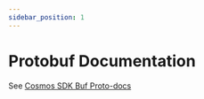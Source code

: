 ```yaml
---
sidebar_position: 1
---
```


# Protobuf Documentation

See [Cosmos SDK Buf Proto-docs](https://buf.build/cosmos/cosmos-sdk/docs/main)
